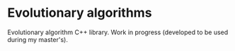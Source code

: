# Evolutionary algorithms

Evolutionary algorithm C++ library. Work in progress (developed to be used during my master's).
